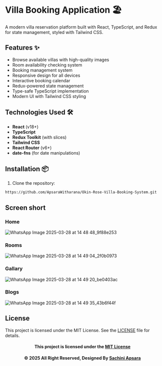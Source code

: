 # Villa Booking Application 🏖️

A modern villa reservation platform built with React, TypeScript, and Redux for state management, styled with Tailwind CSS.

## Features ✨
- Browse available villas with high-quality images
- Room availability checking system
- Booking management system
- Responsive design for all devices
- Interactive booking calendar
- Redux-powered state management
- Type-safe TypeScript implementation
- Modern UI with Tailwind CSS styling

## Technologies Used 🛠️
- **React** (v18+)
- **TypeScript**
- **Redux Toolkit** (with slices)
- **Tailwind CSS**
- **React Router** (v6+)
- **date-fns** (for date manipulations)

## Installation 📦
1. Clone the repository:
```bash
https://github.com/ApsaraWitharana/Okin-Rose-Villa-Booking-System.git
```
## Screen short
### Home
![WhatsApp Image 2025-03-28 at 14 48 48_9f88e253](https://github.com/user-attachments/assets/86998ad8-341b-41ef-90d0-c212509d0336)

### Rooms
![WhatsApp Image 2025-03-28 at 14 49 04_2f0b0973](https://github.com/user-attachments/assets/9e3d134e-ea66-400b-930b-4c191112823e)

### Gallary
![WhatsApp Image 2025-03-28 at 14 49 20_be0403ac](https://github.com/user-attachments/assets/3f93ecdf-ddf7-4fd6-852e-49f01619ce2b)

### Blogs
![WhatsApp Image 2025-03-28 at 14 49 35_43b6f44f](https://github.com/user-attachments/assets/5f78ae01-e956-414a-862f-df13db3e73de)


## License
This project is licensed under the MIT License. See the [LICENSE](LICENSE) file for details.

<div align="center">

#### This project is licensed under the [MIT License](LICENSE)

#### © 2025 All Right Reserved, Designed By [Sachini Apsara](https://github.com/ApsaraWitharana)

</div>
